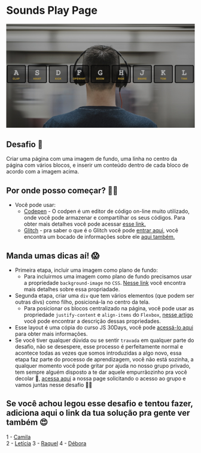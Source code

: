 # Sounds Play Page

![Image of the page with the man using one head phone](../assets/imgs/sounds-play.jpeg)

## Desafio 🎯
Criar uma página com uma imagem de fundo, uma linha no centro da página com vários blocos, e inserir um conteúdo dentro de cada bloco de acordo com a imagem acima.

## Por onde posso começar? 💪🏽
- Você pode usar: 
  - [Codepen](https://codepen.io/) - O codpen é um editor de código on-line muito utilizado, onde você pode armazenar e compartilhar os seus códigos. Para obter mais detalhes você pode acessar [esse link.](https://blog.codepen.io/2016/02/01/learn-how-the-editor-works-the-editor-tour/)
  - [Glitch](https://glitch.com/) - pra saber o que é o Glitch você pode [entrar aqui](https://medium.com/glitch/what-is-glitch-90cd75e40277), você encontra um bocado de informações sobre ele [aqui também.](https://medium.com/@glitch)

## Manda umas dicas aí! 😱
- Primeira etapa, incluir uma imagem como plano de fundo:
  - Para incluirmos uma imagem como plano de fundo precisamos usar a propriedade `background-image` no `CSS`. [Nesse link](http://htmldog.com/references/css/properties/background-image/) você encontra mais detalhes sobre essa propriadade.
- Segunda etapa, criar uma `div` que tem vários elementos (que podem ser outras divs) como filho, posicioná-la no centro da tela.
  - Para posicionar os blocos centralizado na página, você pode usar as propriedade `justify-content` e `align-items` do `Flexbox`, [nesse artigo](https://css-tricks.com/snippets/css/a-guide-to-flexbox/) você pode encontrar a descrição dessas propriedades.
- Esse layout é uma cópia do curso JS 30Days, você pode [acessá-lo aqui](https://javascript30.com/) para obter mais informações.
- Se você tiver qualquer dúvida ou se sentir `travada` em qualquer parte do desafio, não se desespere, esse processo é perfeitamente normal e acontece todas as vezes que somos introduzidas a algo novo, essa etapa faz parte do processo de aprendizagem, você não está sozinha, a qualquer momento você pode gritar por ajuda no nosso grupo privado, tem sempre alguém disposto a te dar aquele empurrãozinho pra você decolar 🌈, [acessa aqui](https://www.instagram.com/reactladies/) a nossa page solicitando o acesso ao grupo e vamos juntas nesse desafio 💃🏽

## Se você achou legou esse desafio e tentou fazer, adiciona aqui o link da tua solução pra gente ver também 😍
1 - [Camila](https://codepen.io/camilars/pen/zybNzv)   
2 - [Letícia](https://codepen.io/leehmaciel/pen/ebXzem) 
3 - [Raquel](https://codepen.io/raquel-ods/pen/VqNexG)
4 - [Débora](https://codepen.io/Debbiemars/pen/OrGrwG)
